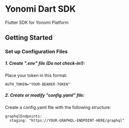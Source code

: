 # Yonomi Dart SDK

Flutter SDK for Yonomi Platform

## Getting Started

###  Set up Configuration Files

##### 1. Create ".env" file (Do not check-in!):

Place your token in this format:

`AUTH_TOKEN="YOUR-BEARER-TOKEN"`

##### 2. Create or modify "config.yaml" file:

Create a config.yaml file with the following structure:

```
graphqlEndpoints:
  staging: "https://YOUR-GRAPHQL-ENDPOINT-HERE/graphql"
```
